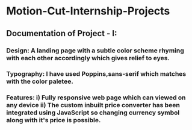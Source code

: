 # Motion-Cut-Internship-Projects
## Documentation of Project - I:
  ### Design: A landing page with a subtle color scheme rhyming with each other accordingly which gives relief to eyes.
  ### Typography: I have used Poppins,sans-serif which matches with the color paletee.
  ### Features: i) Fully responsive web page which can viewed on any device ii) The custom inbuilt price converter has been integrated using JavaScript so changing currency symbol along with it's price is possible.
